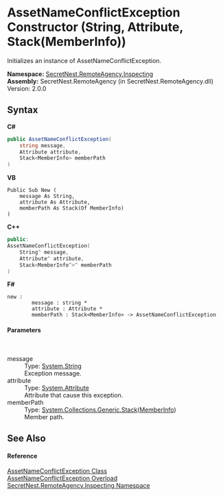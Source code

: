 # AssetNameConflictException Constructor (String, Attribute, Stack(MemberInfo))
 

Initializes an instance of AssetNameConflictException.

**Namespace:**&nbsp;<a href="N_SecretNest_RemoteAgency_Inspecting">SecretNest.RemoteAgency.Inspecting</a><br />**Assembly:**&nbsp;SecretNest.RemoteAgency (in SecretNest.RemoteAgency.dll) Version: 2.0.0

## Syntax

**C#**<br />
``` C#
public AssetNameConflictException(
	string message,
	Attribute attribute,
	Stack<MemberInfo> memberPath
)
```

**VB**<br />
``` VB
Public Sub New ( 
	message As String,
	attribute As Attribute,
	memberPath As Stack(Of MemberInfo)
)
```

**C++**<br />
``` C++
public:
AssetNameConflictException(
	String^ message, 
	Attribute^ attribute, 
	Stack<MemberInfo^>^ memberPath
)
```

**F#**<br />
``` F#
new : 
        message : string * 
        attribute : Attribute * 
        memberPath : Stack<MemberInfo> -> AssetNameConflictException
```


#### Parameters
&nbsp;<dl><dt>message</dt><dd>Type: <a href="https://docs.microsoft.com/dotnet/api/system.string" target="_blank">System.String</a><br />Exception message.</dd><dt>attribute</dt><dd>Type: <a href="https://docs.microsoft.com/dotnet/api/system.attribute" target="_blank">System.Attribute</a><br />Attribute that cause this exception.</dd><dt>memberPath</dt><dd>Type: <a href="https://docs.microsoft.com/dotnet/api/system.collections.generic.stack-1" target="_blank">System.Collections.Generic.Stack</a>(<a href="https://docs.microsoft.com/dotnet/api/system.reflection.memberinfo" target="_blank">MemberInfo</a>)<br />Member path.</dd></dl>

## See Also


#### Reference
<a href="T_SecretNest_RemoteAgency_Inspecting_AssetNameConflictException">AssetNameConflictException Class</a><br /><a href="Overload_SecretNest_RemoteAgency_Inspecting_AssetNameConflictException__ctor">AssetNameConflictException Overload</a><br /><a href="N_SecretNest_RemoteAgency_Inspecting">SecretNest.RemoteAgency.Inspecting Namespace</a><br />